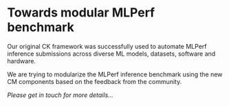 # Towards modular MLPerf benchmark

Our original CK framework was successfully used to automate MLPerf inference submissions 
across diverse ML models, datasets, software and hardware.

We are trying to modularize the MLPerf inference benchmark
using the new CM components based on the feedback from the community.

*Please get in touch for more details...*
